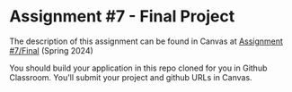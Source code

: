# Assignment #7 - Final Project

The description of this assignment can be found in Canvas at [Assignment #7/Final](https://canvas.harvard.edu/courses/133144/assignments/777258) (Spring 2024)

You should build your application in this repo cloned for you in Github Classroom. You'll submit your project and github URLs in Canvas.
